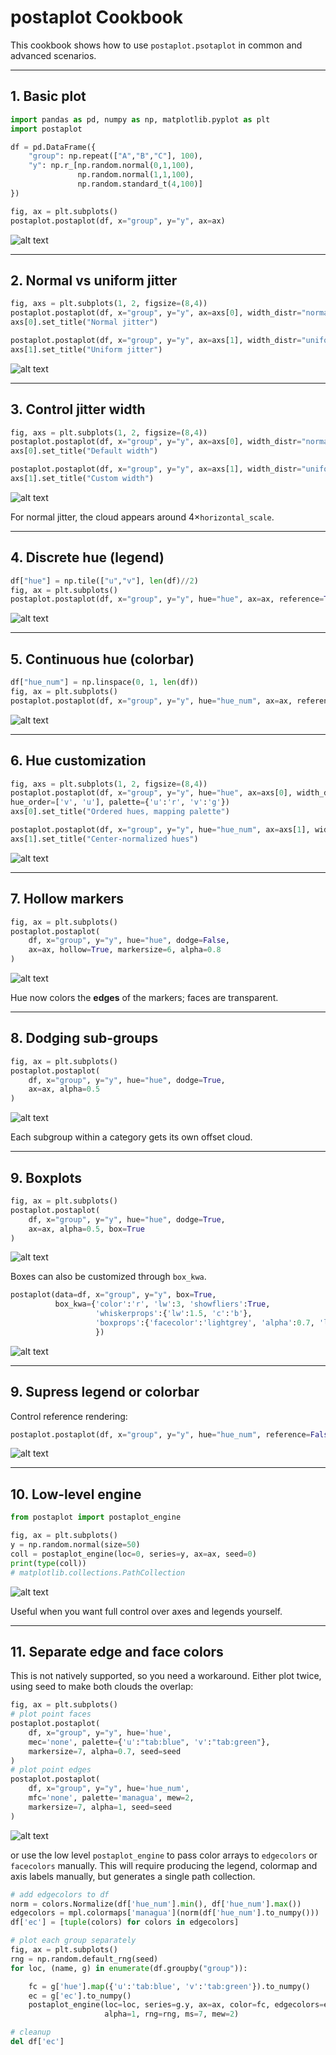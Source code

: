 # postaplot Cookbook

This cookbook shows how to use `postaplot.psotaplot` in common and advanced scenarios.

---

## 1. Basic plot

```python
import pandas as pd, numpy as np, matplotlib.pyplot as plt
import postaplot

df = pd.DataFrame({
    "group": np.repeat(["A","B","C"], 100),
    "y": np.r_[np.random.normal(0,1,100),
               np.random.normal(1,1,100),
               np.random.standard_t(4,100)]
})

fig, ax = plt.subplots()
postaplot.postaplot(df, x="group", y="y", ax=ax)
```

![alt text](figures/basic_example.png)

---

## 2. Normal vs uniform jitter

```python
fig, axs = plt.subplots(1, 2, figsize=(8,4))
postaplot.postaplot(df, x="group", y="y", ax=axs[0], width_distr="normal", seed=1)
axs[0].set_title("Normal jitter")

postaplot.postaplot(df, x="group", y="y", ax=axs[1], width_distr="uniform", seed=1)
axs[1].set_title("Uniform jitter")
```

![alt text](figures/jitter_normal_uniform.png)

---

## 3. Control jitter width

```python
fig, axs = plt.subplots(1, 2, figsize=(8,4))
postaplot.postaplot(df, x="group", y="y", ax=axs[0], width_distr="normal", seed=1)
axs[0].set_title("Default width")

postaplot.postaplot(df, x="group", y="y", ax=axs[1], width_distr="uniform", seed=1, horizontal_scale=0.05)
axs[1].set_title("Custom width")
```

![alt text](figures/jitter_width.png)

For normal jitter, the cloud appears around 4×`horizontal_scale`.

---

## 4. Discrete hue (legend)

```python
df["hue"] = np.tile(["u","v"], len(df)//2)
fig, ax = plt.subplots()
postaplot.postaplot(df, x="group", y="y", hue="hue", ax=ax, reference=True)
```

![alt text](figures/discrete_hue.png)

---

## 5. Continuous hue (colorbar)

```python
df["hue_num"] = np.linspace(0, 1, len(df))
fig, ax = plt.subplots()
postaplot.postaplot(df, x="group", y="y", hue="hue_num", ax=ax, reference="auto")
```

![alt text](figures/continuous_hue.png)

---

## 6. Hue customization

```python
fig, axs = plt.subplots(1, 2, figsize=(8,4))
postaplot.postaplot(df, x="group", y="y", hue="hue", ax=axs[0], width_distr="normal", seed=1,
hue_order=['v', 'u'], palette={'u':'r', 'v':'g'})
axs[0].set_title("Ordered hues, mapping palette")

postaplot.postaplot(df, x="group", y="y", hue="hue_num", ax=axs[1], width_distr="uniform", seed=1, horizontal_scale=0.05, hue_norm=colors.CenteredNorm(vcenter=0.5), palette='coolwarm')
axs[1].set_title("Center-normalized hues")
```

![alt text](figures/jitter_custom_hues.png)

---

## 7. Hollow markers

```python
fig, ax = plt.subplots()
postaplot.postaplot(
    df, x="group", y="y", hue="hue", dodge=False,
    ax=ax, hollow=True, markersize=6, alpha=0.8
)
```

![alt text](figures/hollow.png)

Hue now colors the **edges** of the markers; faces are transparent.


---

## 8. Dodging sub-groups

```python
fig, ax = plt.subplots()
postaplot.postaplot(
    df, x="group", y="y", hue="hue", dodge=True,
    ax=ax, alpha=0.5
)
```

![alt text](figures/dodge.png)

Each subgroup within a category gets its own offset cloud.

---

## 9. Boxplots

```python
fig, ax = plt.subplots()
postaplot.postaplot(
    df, x="group", y="y", hue="hue", dodge=True,
    ax=ax, alpha=0.5, box=True
)
```

![alt text](figures/with_box.png)

Boxes can also be customized through `box_kwa`.

```python
postaplot(data=df, x="group", y="y", box=True,
          box_kwa={'color':'r', 'lw':3, 'showfliers':True, 
                   'whiskerprops':{'lw':1.5, 'c':'b'},
                   'boxprops':{'facecolor':'lightgrey', 'alpha':0.7, 'lc':'k'},
                   })
```

![alt text](figures/with_custom_box.png)

---

## 9. Supress legend or colorbar

Control reference rendering:

```python
postaplot.postaplot(df, x="group", y="y", hue="hue_num", reference=False)
```

![alt text](figures/no_legend.png)

---

## 10. Low-level engine

```python
from postaplot import postaplot_engine

fig, ax = plt.subplots()
y = np.random.normal(size=50)
coll = postaplot_engine(loc=0, series=y, ax=ax, seed=0)
print(type(coll))
# matplotlib.collections.PathCollection
```

![alt text](figures/low_level.png)

Useful when you want full control over axes and legends yourself.

---

## 11. Separate edge and face colors

This is not natively supported, so you need a workaround. Either plot twice, using seed to make both clouds the overlap:

```python
fig, ax = plt.subplots()
# plot point faces
postaplot.postaplot(
    df, x="group", y="y", hue='hue',
    mec='none', palette={'u':"tab:blue", 'v':"tab:green"},
    markersize=7, alpha=0.7, seed=seed
)
# plot point edges
postaplot.postaplot(
    df, x="group", y="y", hue='hue_num',
    mfc='none', palette='managua', mew=2,
    markersize=7, alpha=1, seed=seed
)
```

![alt text](figures/separate_edge_face.png)

or use the low level `postaplot_engine` to pass color arrays to `edgecolors` or `facecolors` manually. This will require producing the legend, colormap and axis labels manually, but generates a single path collection.

```python
# add edgecolors to df
norm = colors.Normalize(df['hue_num'].min(), df['hue_num'].max())
edgecolors = mpl.colormaps['managua'](norm(df['hue_num'].to_numpy()))
df['ec'] = [tuple(colors) for colors in edgecolors]

# plot each group separately
fig, ax = plt.subplots()
rng = np.random.default_rng(seed)
for loc, (name, g) in enumerate(df.groupby("group")):

    fc = g['hue'].map({'u':'tab:blue', 'v':'tab:green'}).to_numpy()
    ec = g['ec'].to_numpy()
    postaplot_engine(loc=loc, series=g.y, ax=ax, color=fc, edgecolors=ec,
                     alpha=1, rng=rng, ms=7, mew=2)

# cleanup
del df['ec']
```